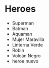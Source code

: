 # Heroes

* Superman
* Batman
* Aquaman
* Mujer Maravilla
* Linterna Verde
* Robin
* Volcán Negro
* heroe nuevo
